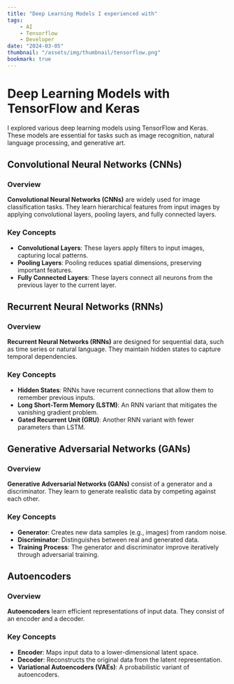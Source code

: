```yaml
---
title: "Deep Learning Models I experienced with"
tags:
    - AI
    - Tensorflow
    - Developer
date: "2024-03-05"
thumbnail: "/assets/img/thumbnail/tensorflow.png"
bookmark: true
---
```




# Deep Learning Models with TensorFlow and Keras

I explored various deep learning models using TensorFlow and Keras. These models are essential for tasks such as image recognition, natural language processing, and generative art.

## Convolutional Neural Networks (CNNs)

### Overview
**Convolutional Neural Networks (CNNs)** are widely used for image classification tasks. They learn hierarchical features from input images by applying convolutional layers, pooling layers, and fully connected layers.

### Key Concepts
- **Convolutional Layers**: These layers apply filters to input images, capturing local patterns.
- **Pooling Layers**: Pooling reduces spatial dimensions, preserving important features.
- **Fully Connected Layers**: These layers connect all neurons from the previous layer to the current layer.

## Recurrent Neural Networks (RNNs)

### Overview
**Recurrent Neural Networks (RNNs)** are designed for sequential data, such as time series or natural language. They maintain hidden states to capture temporal dependencies.

### Key Concepts
- **Hidden States**: RNNs have recurrent connections that allow them to remember previous inputs.
- **Long Short-Term Memory (LSTM)**: An RNN variant that mitigates the vanishing gradient problem.
- **Gated Recurrent Unit (GRU)**: Another RNN variant with fewer parameters than LSTM.

## Generative Adversarial Networks (GANs)

### Overview
**Generative Adversarial Networks (GANs)** consist of a generator and a discriminator. They learn to generate realistic data by competing against each other.

### Key Concepts
- **Generator**: Creates new data samples (e.g., images) from random noise.
- **Discriminator**: Distinguishes between real and generated data.
- **Training Process**: The generator and discriminator improve iteratively through adversarial training.

## Autoencoders

### Overview
**Autoencoders** learn efficient representations of input data. They consist of an encoder and a decoder.

### Key Concepts
- **Encoder**: Maps input data to a lower-dimensional latent space.
- **Decoder**: Reconstructs the original data from the latent representation.
- **Variational Autoencoders (VAEs)**: A probabilistic variant of autoencoders.

